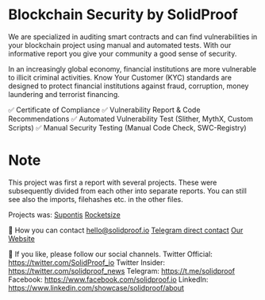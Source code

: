 # Blockchain Security by SolidProof

 We are specialized in auditing smart contracts and can find vulnerabilities in your blockchain project using manual and automated tests. With our informative report you give your community a good sense of security.

In an increasingly global economy, financial institutions are more vulnerable to illicit criminal activities. Know Your Customer (KYC) standards are designed to protect financial institutions against fraud, corruption, money laundering and terrorist financing.


✅  Certificate of Compliance
✅  Vulnerability Report & Code Recommendations
✅  Automated Vulnerability Test (Slither, MythX, Custom Scripts)
✅  Manual Security Testing (Manual Code Check, SWC-Registry)

# Note

This project was first a report with several projects. These were subsequently divided from each other into separate reports. You can still see also the imports, filehashes etc. in the other files.

Projects was:
[Supontis](https://github.com/solidproof/projects/tree/main/Supontis)
[Rocketsize](https://github.com/solidproof/projects/tree/main/Rocketsize)

📱 How you can contact
[hello@solidproof.io](mailto:hello@solidproof.io)
[Telegram direct contact](http://t.me/solidproof_io)
[Our Website](https://solidproof.io/)


🔔 If you like, please follow our social channels.
Twitter Official: https://twitter.com/SolidProof_io
Twitter Insider: https://twitter.com/solidproof_news
Telegram: https://t.me/solidproof
Facebook: https://www.facebook.com/solidproof.io
LinkedIn: https://www.linkedin.com/showcase/solidproof/about
